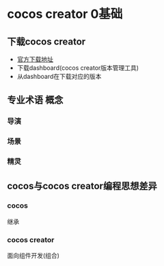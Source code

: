 # cocos creator 0基础

## 下载cocos creator

- [官方下载地址](https://www.cocos.com/creator-download)
- 下载dashboard(cocos creator版本管理工具)
- 从dashboard在下载对应的版本

## 专业术语 概念

### 导演

### 场景

### 精灵

## cocos与cocos creator编程思想差异

### cocos

继承

### cocos creator

面向组件开发(组合)
